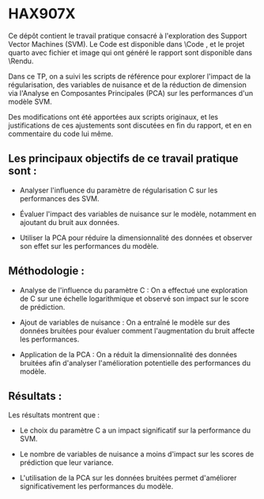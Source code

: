 # HAX907X

Ce dépôt contient le travail pratique consacré à l'exploration des Support Vector Machines (SVM).
Le Code est disponible dans \Code , et le projet quarto avec fichier et image qui ont généré le rapport sont disponible dans \Rendu.

Dans ce TP, on a suivi les scripts de référence pour explorer l'impact de la régularisation, des variables de nuisance et de la réduction de dimension via l'Analyse en Composantes Principales (PCA) sur les performances d'un modèle SVM.

Des modifications ont été apportées aux scripts originaux, et les justifications de ces ajustements sont discutées en fin du rapport, et en en commentaire du code lui même.

## Les principaux objectifs de ce travail pratique sont :

  * Analyser l'influence du paramètre de régularisation C sur les performances des SVM.
  
  * Évaluer l'impact des variables de nuisance sur le modèle, notamment en ajoutant du bruit aux données.
  
  * Utiliser la PCA pour réduire la dimensionnalité des données et observer son effet sur les performances du modèle.

## Méthodologie :

  * Analyse de l'influence du paramètre C : On a effectué une exploration de C sur une échelle logarithmique et observé son impact sur le score de prédiction.

  * Ajout de variables de nuisance : On a entraîné le modèle sur des données bruitées pour évaluer comment l'augmentation du bruit affecte les performances.

  * Application de la PCA : On a réduit la dimensionnalité des données bruitées afin d'analyser l'amélioration potentielle des performances du modèle.

## Résultats :

Les résultats montrent que :

  * Le choix du paramètre C a un impact significatif sur la performance du SVM.
  
  * Le nombre de variables de nuisance a moins d'impact sur les scores de prédiction que leur variance.
  
  * L'utilisation de la PCA sur les données bruitées permet d'améliorer significativement les performances du modèle.
